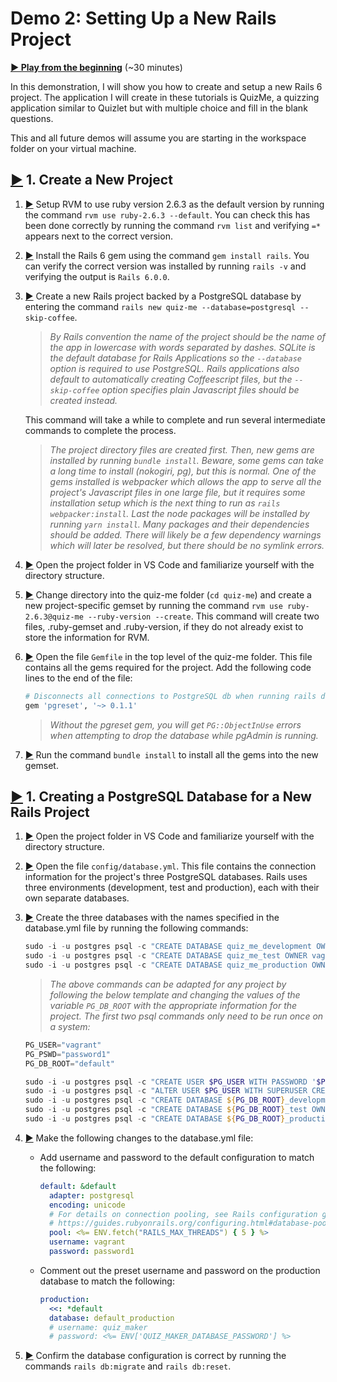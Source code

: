 # Demo 2: Setting Up a New Rails Project

[**▶️ Play from the beginning**](https://www.youtube.com/watch?v=EkAeZrr_5gk&list=PL0s90BggiDzyveaaQjXBYOAkLpTxk_pTo&index=2&t=0s) (~30 minutes)

In this demonstration, I will show you how to create and setup a new Rails 6 project. The application I will create in these tutorials is QuizMe, a quizzing application similar to Quizlet but with multiple choice and fill in the blank questions.

This and all future demos will assume you are starting in the workspace folder on your virtual machine.

## [▶️](https://www.youtube.com/watch?v=EkAeZrr_5gk&list=PL0s90BggiDzyveaaQjXBYOAkLpTxk_pTo&index=2&t=1m30s) 1. Create a New Project

1. [▶️](https://www.youtube.com/watch?v=EkAeZrr_5gk&list=PL0s90BggiDzyveaaQjXBYOAkLpTxk_pTo&index=2&t=1m33s) Setup RVM to use ruby version 2.6.3 as the default version by running the command `rvm use ruby-2.6.3 --default`. You can check this has been done correctly by running the command `rvm list` and verifying `=*` appears next to the correct version.

1. [▶️](https://www.youtube.com/watch?v=EkAeZrr_5gk&list=PL0s90BggiDzyveaaQjXBYOAkLpTxk_pTo&index=2&t=2m02s) Install the Rails 6 gem using the command `gem install rails`. You can verify the correct version was installed by running `rails -v` and verifying the output is `Rails 6.0.0`.

1. [▶️](https://www.youtube.com/watch?v=EkAeZrr_5gk&list=PL0s90BggiDzyveaaQjXBYOAkLpTxk_pTo&index=2&t=3m18s) Create a new Rails project backed by a PostgreSQL database by entering the command `rails new quiz-me --database=postgresql --skip-coffee`.
    > _By Rails convention the name of the project should be the name of the app in lowercase with words separated by dashes. SQLite is the default database for Rails Applications so the `--database` option is required to use PostgreSQL. Rails applications also default to automatically creating Coffeescript files, but the `--skip-coffee` option specifies plain Javascript files should be created instead._

   This command will take a while to complete and run several intermediate commands to complete the process.

    > _The project directory files are created first. Then, new gems are installed by running `bundle install`. Beware, some gems can take a long time to install (nokogiri, pg), but this is normal. One of the gems installed is webpacker which allows the app to serve all the project's Javascript files in one large file, but it requires some installation setup which is the next thing to run as `rails webpacker:install`. Last the node packages will be installed by running `yarn install`. Many packages and their dependencies should be added. There will likely be a few dependency warnings which will later be resolved, but there should be no symlink errors._

1. [▶️](https://www.youtube.com/watch?v=EkAeZrr_5gk&list=PL0s90BggiDzyveaaQjXBYOAkLpTxk_pTo&index=2&t=4m45s) Open the project folder in VS Code and familiarize yourself with the directory structure.

1. [▶️](https://www.youtube.com/watch?v=EkAeZrr_5gk&list=PL0s90BggiDzyveaaQjXBYOAkLpTxk_pTo&index=2&t=4m45s) Change directory into the quiz-me folder (`cd quiz-me`) and create a new project-specific gemset by running the command `rvm use ruby-2.6.3@quiz-me --ruby-version --create`. This command will create two files, .ruby-gemset and .ruby-version, if they do not already exist to store the information for RVM.

1. [▶️](https://www.youtube.com/watch?v=EkAeZrr_5gk&list=PL0s90BggiDzyveaaQjXBYOAkLpTxk_pTo&index=2&t=2m02s) Open the file `Gemfile` in the top level of the quiz-me folder. This file contains all the gems required for the project. Add the following code lines to the end of the file:

    ```ruby
    # Disconnects all connections to PostgreSQL db when running rails db:reset
    gem 'pgreset', '~> 0.1.1'
    ```

    > _Without the pgreset gem, you will get `PG::ObjectInUse` errors when attempting to drop the database while pgAdmin is running._

1. [▶️](https://www.youtube.com/watch?v=EkAeZrr_5gk&list=PL0s90BggiDzyveaaQjXBYOAkLpTxk_pTo&index=2&t=4m45s) Run the command `bundle install` to install all the gems into the new gemset.

## [▶️](https://www.youtube.com/watch?v=EkAeZrr_5gk&list=PL0s90BggiDzyveaaQjXBYOAkLpTxk_pTo&index=2&t=1m30s) 1. Creating a PostgreSQL Database for a New Rails Project

1. [▶️](https://www.youtube.com/watch?v=EkAeZrr_5gk&list=PL0s90BggiDzyveaaQjXBYOAkLpTxk_pTo&index=2&t=1m33s) Open the project folder in VS Code and familiarize yourself with the directory structure.

1. [▶️](https://www.youtube.com/watch?v=EkAeZrr_5gk&list=PL0s90BggiDzyveaaQjXBYOAkLpTxk_pTo&index=2&t=2m02s) Open the file `config/database.yml`. This file contains the connection information for the project's three PostgreSQL databases. Rails uses three environments (development, test and production), each with their own separate databases.

1. [▶️](https://www.youtube.com/watch?v=EkAeZrr_5gk&list=PL0s90BggiDzyveaaQjXBYOAkLpTxk_pTo&index=2&t=3m18s) Create the three databases with the names specified in the database.yml file by running the following commands:

    ```Powershell
    sudo -i -u postgres psql -c "CREATE DATABASE quiz_me_development OWNER vagrant;"
    sudo -i -u postgres psql -c "CREATE DATABASE quiz_me_test OWNER vagrant;"
    sudo -i -u postgres psql -c "CREATE DATABASE quiz_me_production OWNER vagrant;"
    ```

    > _The above commands can be adapted for any project by following the below template and changing the values of the variable `PG_DB_ROOT` with the appropriate information for the project. The first two psql commands only need to be run once on a system:_  

    ```Powershell
    PG_USER="vagrant"
    PG_PSWD="password1"
    PG_DB_ROOT="default"

    sudo -i -u postgres psql -c "CREATE USER $PG_USER WITH PASSWORD '$PG_PSWD';"
    sudo -i -u postgres psql -c "ALTER USER $PG_USER WITH SUPERUSER CREATEDB;"
    sudo -i -u postgres psql -c "CREATE DATABASE ${PG_DB_ROOT}_development OWNER $PG_USER;"
    sudo -i -u postgres psql -c "CREATE DATABASE ${PG_DB_ROOT}_test OWNER $PG_USER;"
    sudo -i -u postgres psql -c "CREATE DATABASE ${PG_DB_ROOT}_production OWNER $PG_USER;"
    ```

1. [▶️](https://www.youtube.com/watch?v=EkAeZrr_5gk&list=PL0s90BggiDzyveaaQjXBYOAkLpTxk_pTo&index=2&t=4m45s) Make the following changes to the database.yml file:
    - Add username and password to the default configuration to match the following:

      ```yaml
      default: &default
        adapter: postgresql
        encoding: unicode
        # For details on connection pooling, see Rails configuration guide
        # https://guides.rubyonrails.org/configuring.html#database-pooling
        pool: <%= ENV.fetch("RAILS_MAX_THREADS") { 5 } %>
        username: vagrant
        password: password1
      ```

    - Comment out the preset username and password on the production database to match the following:

      ```yaml
      production:
        <<: *default
        database: default_production
        # username: quiz_maker
        # password: <%= ENV['QUIZ_MAKER_DATABASE_PASSWORD'] %>
      ```

1. [▶️](https://www.youtube.com/watch?v=EkAeZrr_5gk&list=PL0s90BggiDzyveaaQjXBYOAkLpTxk_pTo&index=2&t=4m45s) Confirm the database configuration is correct by running the commands `rails db:migrate` and `rails db:reset`.
